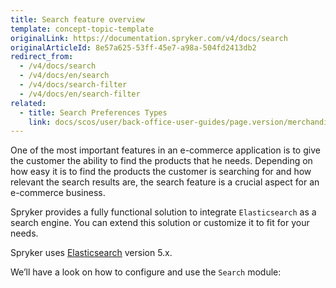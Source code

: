 ```yaml
---
title: Search feature overview
template: concept-topic-template
originalLink: https://documentation.spryker.com/v4/docs/search
originalArticleId: 8e57a625-53ff-45e7-a98a-504fd2413db2
redirect_from:
  - /v4/docs/search
  - /v4/docs/en/search
  - /v4/docs/search-filter
  - /v4/docs/en/search-filter
related:
  - title: Search Preferences Types
    link: docs/scos/user/back-office-user-guides/page.version/merchandising/search-and-filters/references/search-preferences-types.html
---
```


One of the most important features in an e-commerce application is to give the customer the ability to find the products that he needs. Depending on how easy it is to find the products the customer is searching for and how relevant the search results are, the search feature is a crucial aspect for an e-commerce business.

Spryker provides a fully functional solution to integrate `Elasticsearch` as a search engine. You can extend this solution or customize it to fit for your needs.

Spryker uses [Elasticsearch](https://www.elastic.co/products/elasticsearch) version 5.x.

We’ll have a look on how to configure and use the `Search` module:
